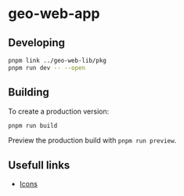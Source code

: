 # geo-web-app

## Developing

```sh
pnpm link ../geo-web-lib/pkg
pnpm run dev -- --open
```

## Building

To create a production version:

```bash
pnpm run build
```

Preview the production build with `pnpm run preview`.

## Usefull links

* [Icons](https://carbon-icons-svelte.onrender.com/)
